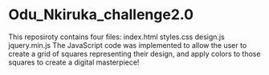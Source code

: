 # Odu_Nkiruka_challenge2.0
This reposiroty contains four files:
index.html
styles.css
design.js
jquery.min.js
The JavaScript code was implemented to allow the user to create a grid of squares representing their design, and apply colors to those squares to create a digital masterpiece!
